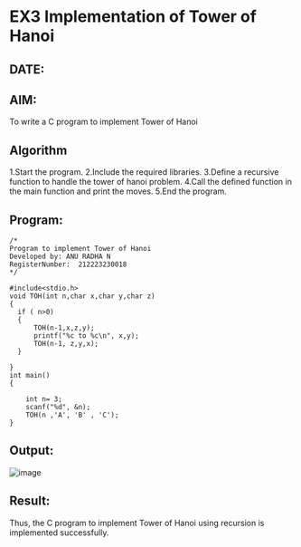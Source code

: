 # EX3 Implementation of Tower of Hanoi
## DATE:
## AIM:
To write a C program to implement Tower of Hanoi

## Algorithm
1.Start the program.
2.Include the required libraries.
3.Define a recursive function to handle the tower of hanoi problem.
4.Call the defined function in the main function and print the moves.
5.End the program.   

## Program:
```
/*
Program to implement Tower of Hanoi
Developed by: ANU RADHA N
RegisterNumber:  212223230018
*/

#include<stdio.h>
void TOH(int n,char x,char y,char z)
{
  if ( n>0)
  {
      TOH(n-1,x,z,y);
      printf("%c to %c\n", x,y);
      TOH(n-1, z,y,x);
  }
  
}
int main()
{
    
    int n= 3;
    scanf("%d", &n);
    TOH(n ,'A', 'B' , 'C');
}
```

## Output:
![image](https://github.com/user-attachments/assets/37144dd9-8555-4d0f-8bf7-09d9b86ed844)




## Result:
Thus, the C program to implement Tower of Hanoi using recursion is implemented successfully.

